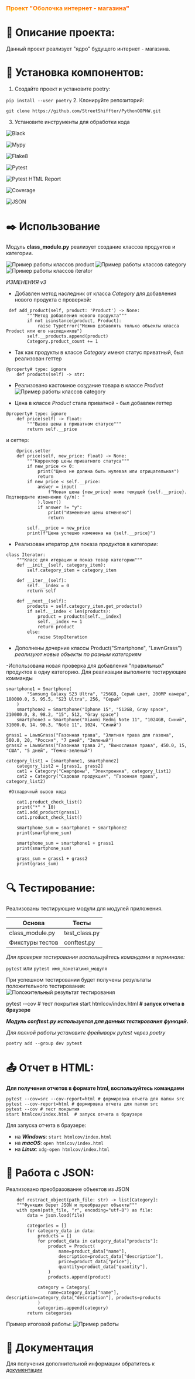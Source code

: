 
<h3 style="background: linear-gradient(1deg, gold, red); -webkit-background-clip: text; color: transparent;">
  Проект "Оболочка интернет - магазина"
</h3> 

# 🔖 Описание проекта:

Данный проект реализует "ядро" будущего интернет - магазина.


# 🔧 Установка компонентов:


1. Создайте проект и установите poetry:


```pip install --user poetry```
2. Клонируйте репозиторий:


```git clone https://github.com/StreetShiffter/PythonOOPHW.git```

3. Установите инструменты для обработки кода


![Black](https://img.shields.io/badge/black-000000?style=flat&logo=python&logoColor=white)

![Mypy](https://img.shields.io/badge/mypy-checked-blue.svg?logo=python&logoColor=green)

![Flake8](https://img.shields.io/badge/flake8-checked-blue.svg?logo=python&logoColor=blue)

![Pytest](https://img.shields.io/badge/pytest-0A9EDC?style=flat&logo=pytest&logoColor=orange)

![Pytest HTML Report](https://img.shields.io/badge/Pytest_HTML_Report-FF6600?style=flat&logo=pytest&logoColor=black)

![Coverage](https://img.shields.io/badge/coverage-100%25-brightgreen?logo=pytest)

![JSON](https://img.shields.io/badge/json-5E5C5C?logo=json&logoColor=red)

# ✒️ Использование

Модуль **class_module.py** реализует создание классов продуктов и категории.


![Пример работы классов product](./product.jpg)
![Пример работы классов category](./category.jpg)
![Пример работы классов iterator](./iterator.png)

*ИЗМЕНЕНИЯ v3*

- Добавлен метод наследник от класса *Category* для добавления нового продукта с проверкой:
```
 def add_product(self, product: 'Product') -> None:
        """Метод добавления нового продукта"""
        if not isinstance(product, Product):
            raise TypeError("Можно добавлять только объекты класса Product или его наследников")
        self.__products.append(product)
        Category.product_count += 1
```
- Так как продукты в классе *Category* имеют статус приватный, был реализован геттер
```
@property# type: ignore
    def products(self) -> str:
```
- Реализовано кастомное создание товара в классе *Product*
![Пример работы классов category](./class_metod_product.jpg)

- Цена в классе *Product* стала приватной - был добавлен геттер
```
@property# type: ignore
    def price(self) -> float:
        """Вызов цены в приватном статусе"""
        return self.__price
```
 и сеттер:
```
    @price.setter
    def price(self, new_price: float) -> None:
        """Корректор цены приватного статуса"""
        if new_price <= 0:
            print("Цена не должна быть нулевая или отрицательная")
            return
        if new_price < self.__price:
            answer = input(
                f"Новая цена {new_price} ниже текущей {self.__price}. Подтвердите изменение (y/n): "
            ).lower()
            if answer != "y":
                print("Изменение цены отменено")
                return

        self.__price = new_price
        print(f"Цена успешно изменена на {self.__price}")
```
- Реализован итератор для показа продуктов в категории:
```
class Iterator:
    """Класс для итерации и показ товар категории"""
    def __init__(self, category_item):
        self.category_item = category_item

    def __iter__(self):
        self.__index = 0
        return self

    def __next__(self):
        products = self.category_item.get_products()
        if self.__index < len(products):
            product = products[self.__index]
            self.__index += 1
            return product
        else:
            raise StopIteration
```
- Дополнены дочерние классы Product("Smartphone", "LawnGrass")
 *реализуют новые объекты по разным категориям*

-Использована новая проверка для добавления "правильных" продуктов в одну категорию.
Для реализации выполните тестирующие комманды
```
smartphone1 = Smartphone(
        "Samsung Galaxy S23 Ultra", "256GB, Серый цвет, 200MP камера", 180000.0, 5, 95.5, "S23 Ultra", 256, "Серый"
    )
    smartphone2 = Smartphone("Iphone 15", "512GB, Gray space", 210000.0, 8, 98.2, "15", 512, "Gray space")
    smartphone3 = Smartphone("Xiaomi Redmi Note 11", "1024GB, Синий", 31000.0, 14, 90.3, "Note 11", 1024, "Синий")
    
grass1 = LawnGrass("Газонная трава", "Элитная трава для газона", 500.0, 20, "Россия", "7 дней", "Зеленый")
grass2 = LawnGrass("Газонная трава 2", "Выносливая трава", 450.0, 15, "США", "5 дней", "Темно-зеленый")

category_list1 = [smartphone1, smartphone2]
    category_list2 = [grass1, grass2]
    cat1 = Category("Смартфоны", "Электроника", category_list1)
    cat2 = Category("Садовая продукция", "Газонная трава", category_list2)
    
 #Отладочный вызов кода 
 
    cat1.product_check_list()
    print("*" * 10)
    cat1.add_product(grass1)
    cat1.product_check_list()

    smartphone_sum = smartphone1 + smartphone2
    print(smartphone_sum)

    smartphone_sum = smartphone1 + grass1
    print(smartphone_sum)

    grass_sum = grass1 + grass2
    print(grass_sum)

```

# 🔍 Тестирование:
Реализованы тестирующие модули для модулей приложения.

| Основа          | Тесты         |
|-----------------|---------------|
| class_module.py | test_class.py |
| Фикстуры тестов | conftest.py   |
 

*Для проверки тестирования воспользуйтесь командами в терминале:* 

`pytest`
или
`pytest имя_пакета\имя_модуля`

При успешном тестировании будет получены результаты положительного тестирования:
![Положительный результат тестирования](./test_complete.jpg)


pytest --cov # тест покрытия
start htmlcov/index.html  __# запуск отчета в браузере__



***Модуль conftest.py используется для данных тестирования функций.***

*Для полной работы установите фреймворк pytest через poetry*

`poetry add --group dev pytest`

# 📤 Отчет в HTML:

**Для получения отчетов в формате html, воспользуйтесь командами**
```
pytest --cov=src --cov-report=html # формировка отчета для папки src
pytest --cov-report=html # формировка отчета для папки src
pytest --cov # тест покрытия
start htmlcov/index.html  # запуск отчета в браузере

```

Для запуска отчета в браузере:
- на ***Windows***: `start htmlcov/index.html`
- на ***macOS***: `open htmlcov/index.html`
- на ***Linux***: `xdg-open htmlcov/index.html`


# 📂 Работа с JSON:
Реализовано преобразование объектов из JSON
````
    def restract_object(path_file: str) -> list[Category]:
    """Функция берет JSON и преобразует объекты"""
    with open(path_file, "r", encoding="utf-8") as file:
        data = json.load(file)

        categories = []
        for category_data in data:
            products = []
            for product_data in category_data["products"]:
                product = Product(
                    name=product_data["name"],
                    description=product_data["description"],
                    price=product_data["price"],
                    quantity=product_data["quantity"],
                )
                products.append(product)

            category = Category(
                name=category_data["name"], description=category_data["description"], products=products
            )
            categories.append(category)
        return categories
````
Пример итоговой работы:
![Пример работы](./json_answer.jpg)

# 📝 Документация 

Для получения дополнительной информации обратитесь к [документации](README.md)
